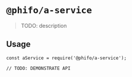 # `@phifo/a-service`

> TODO: description

## Usage

```
const aService = require('@phifo/a-service');

// TODO: DEMONSTRATE API
```
